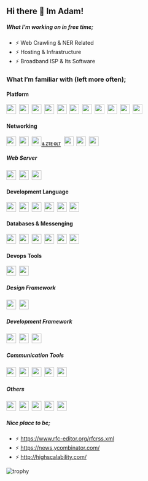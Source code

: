 ## Hi there 👋 Im Adam!



##### What I’m working on in free time;
- ⚡ Web Crawling & NER Related
- ⚡ Hosting & Infrastructure
- ⚡ Broadband ISP & Its Software

### What I’m familiar with (left more often);

#### Platform

<p float="left">
<a href="#"><img src="https://simple-icons.github.io/simple-icons-website/icons/windows.svg#gh-light-mode-only" width="25" height="25"></a>&nbsp;
<a href="#"><img src="https://simple-icons.github.io/simple-icons-website/icons/macos.svg" width="25" height="25"></a>&nbsp;
<a href="#"><img src="https://simple-icons.github.io/simple-icons-website/icons/linux.svg" width="25" height="25"></a>&nbsp;
<a href="#"><img src="https://simple-icons.github.io/simple-icons-website/icons/proxmox.svg" width="25" height="25"></a>&nbsp;
<a href="#"><img src="https://simple-icons.github.io/simple-icons-website/icons/linuxcontainers.svg" width="25" height="25"></a>&nbsp;
<a href="#"><img src="https://simple-icons.github.io/simple-icons-website/icons/qemu.svg" width="25" height="25"></a>&nbsp;
<a href="#"><img src="https://simple-icons.github.io/simple-icons-website/icons/docker.svg" width="25" height="25"></a>&nbsp;
<a href="#"><img src="https://simple-icons.github.io/simple-icons-website/icons/amazonaws.svg" width="25" height="25"></a>&nbsp;
<a href="#"><img src="https://simple-icons.github.io/simple-icons-website/icons/kubernetes.svg" width="25" height="25"></a>&nbsp;
<a href="#"><img src="https://simple-icons.github.io/simple-icons-website/icons/freebsd.svg" width="25" height="25"></a>&nbsp;
<a href="#"><img src="https://simple-icons.github.io/simple-icons-website/icons/googlecloud.svg" width="25" height="25"></a>
</p>

#### Networking

<p float="left">
<a href="https://mikrotik.com/training/certificates/s199825ce3e3b46bf43b"><a href="#"><img src="https://images.squarespace-cdn.com/content/5ce2d7440a8094000167ed16/1558629633121-6F5VR73EOABCICRGJVIF/Screenshot+2019-05-23+at+17.40.09.png?format=1500w&content-type=image%2Fpng" height="25"></a>&nbsp; 
<a href="#"><img src="https://simple-icons.github.io/simple-icons-website/icons/fortinet.svg" height="25"></a>&nbsp;
<a href="#"><img src="https://simple-icons.github.io/simple-icons-website/icons/huawei.svg" width="25" height="25"><strong><sub><sup> & ZTE OLT</sup></sub></strong></a>&nbsp;  
<a href="#"><img src="https://simple-icons.github.io/simple-icons-website/icons/cisco.svg" width="25" height="25"></a>&nbsp;  
<a href="#"><img src="https://simple-icons.github.io/simple-icons-website/icons/ubiquiti.svg" height="25"></a>&nbsp; 
<a href="#"><img src="https://simple-icons.github.io/simple-icons-website/icons/pfsense.svg" height="25"></a>&nbsp; 
</p>

##### Web Server
<p float="left">
<a href="#"><img src="https://simple-icons.github.io/simple-icons-website/icons/nginx.svg" width="25" height="25"></a>&nbsp; 
<a href="#"><img src="https://www.litespeedtech.com/images/logos/lsws-icon.svg" width="25" height="25"></a>&nbsp; 
<a href="#"><img src="https://simple-icons.github.io/simple-icons-website/icons/apache.svg" width="25" height="25"></a>
</p>

#### Development Language
<p float="left">
<a href="#"><img src="https://simpleicons.org/icons/nodedotjs.svg" width="25" height="25"></a>&nbsp; 
<a href="#"><img src="https://simple-icons.github.io/simple-icons-website/icons/typescript.svg" width="25" height="25"></a>&nbsp;
<a href="#"><img src="https://simple-icons.github.io/simple-icons-website/icons/php.svg" width="25" height="25"></a>&nbsp; 
<a href="#"><img src="https://simple-icons.github.io/simple-icons-website/icons/go.svg" width="25" height="25"></a>&nbsp; 
<a href="#"><img src="https://simple-icons.github.io/simple-icons-website/icons/python.svg" width="25" height="25"></a>&nbsp; 
<a href="#"><img src="https://simple-icons.github.io/simple-icons-website/icons/julia.svg" width="25" height2550"></a>&nbsp; 
</p>
                                                                                                     
#### Databases & Messenging
<p float="left">
<a href="#"><img src="https://simple-icons.github.io/simple-icons-website/icons/mariadb.svg" width="25" height="25"></a>&nbsp; 
<a href="#"><img src="https://simple-icons.github.io/simple-icons-website/icons/mongodb.svg" width="25" height="25"></a>&nbsp; 
<a href="#"><img src="https://simple-icons.github.io/simple-icons-website/icons/elasticsearch.svg" width="25" height="25"></a>&nbsp; 
<a href="#"><img src="https://simple-icons.github.io/simple-icons-website/icons/oracle.svg" width="25" height="25"></a>&nbsp; 
<a href="#"><img src="https://simple-icons.github.io/simple-icons-website/icons/redis.svg" width="25" height="25"></a>&nbsp; 
<a href="#"><img src="https://simple-icons.github.io/simple-icons-website/icons/zeromq.svg" width="25" height="25"></a>&nbsp; 
</p>       

#### Devops Tools
<p float="left">
<a href="#"><img src="https://simple-icons.github.io/simple-icons-website/icons/ansible.svg" width="25" height="25"></a>&nbsp; 
<a href="#"><img src="https://simple-icons.github.io/simple-icons-website/icons/datadog.svg" width="25" height="25"></a>&nbsp; 

</p>    

##### Design Framework
<p float="left">
<a href="#"><img src="https://simple-icons.github.io/simple-icons-website/icons/tailwindcss.svg" width="25" height="25"></a>&nbsp; 
<a href="#"><img src="https://simple-icons.github.io/simple-icons-website/icons/bootstrap.svg" width="25" height="25"></a>
</p>

##### Development Framework
<p float="left">
<a href="#"><img src="https://simpleicons.org/icons/nextdotjs.svg" width="25" height="25"></a>&nbsp; 
<a href="#"><img src="https://simple-icons.github.io/simple-icons-website/icons/laravel.svg" width="25" height="25"></a>&nbsp; 
<a href="#"><img src="https://simple-icons.github.io/simple-icons-website/icons/tensorflow.svg" width="25" height="25"></a>
</p>

##### Communication Tools
<p float="left">
<a href="#"><img src="https://simple-icons.github.io/simple-icons-website/icons/skype.svg" width="25" height="25"></a>&nbsp;
<a href="#"><img src="https://simple-icons.github.io/simple-icons-website/icons/telegram.svg" width="25" height="25"></a>&nbsp;
<a href="#"><img src="https://simple-icons.github.io/simple-icons-website/icons/whatsapp.svg" width="25" height="25"></a>&nbsp;
<a href="#"><img src="https://simple-icons.github.io/simple-icons-website/icons/basecamp.svg" width="25" height="25"></a>&nbsp;
<a href="#"><img src="https://simple-icons.github.io/simple-icons-website/icons/github.svg" width="25" height="25"></a>
</p>


##### Others
<p float="left">
<a href="#"><img src="https://simple-icons.github.io/simple-icons-website/icons/ceph.svg" width="25" height="25"></a>&nbsp; 
<a href="#"><img src="https://simple-icons.github.io/simple-icons-website/icons/expo.svg" width="25" height="25"></a>&nbsp;
<a href="#"><img src="https://simple-icons.github.io/simple-icons-website/icons/cpanel.svg" width="25" height="25"></a>&nbsp;
<a href="#"><img src="https://simple-icons.github.io/simple-icons-website/icons/plesk.svg" width="25" height="25"></a>&nbsp;
<a href="#"><img src="https://upload.wikimedia.org/wikipedia/commons/0/0b/FreeRADIUS_wordmark.svg" height="25"></a>
</p>

##### Nice place to be;
- ⚡ https://www.rfc-editor.org/rfcrss.xml
- ⚡ https://news.ycombinator.com/
- ⚡ http://highscalability.com/


![trophy](https://github-profile-trophy.vercel.app/?username=adamramadhan&theme=juicyfresh&title=AncientUser,Commit,Followers,Issues)



<!--
**adamramadhan/adamramadhan** is a ✨ _special_ ✨ repository because its `README.md` (this file) appears on your GitHub profile.

Here are some ideas to get you started:

- 🔭 I’m currently working on ...
- 🌱 I’m currently learning ...
- 👯 I’m looking to collaborate on ...
- 🤔 I’m looking for help with ...
- 💬 Ask me about ...
- 📫 How to reach me: ...
- 😄 Pronouns: ...
- ⚡ Fun fact: ...
-->

